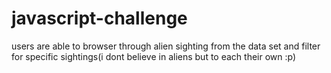# javascript-challenge
 
users are able to browser through alien sighting from the data set and filter for specific sightings(i dont believe in aliens but to each their own :p)